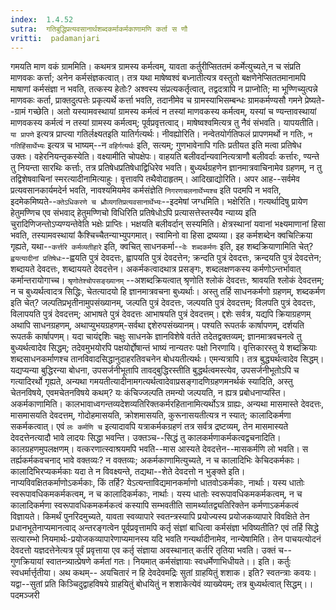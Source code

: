```yaml
---
index:  1.4.52
sutra:  गतिबुद्धिप्रत्यवसानार्थशब्दकर्माकर्मकाणामणि कर्ता स णौ
vritti:  padamanjari
---
```


गमयति माण वकं ग्राममिति। कथमत्र ग्रामस्य कर्मत्वम्, यावता कर्तुरीप्सिततमं कर्मेत्युच्यते,न च संप्रति माणवकः कर्त्ता; अनेन कर्मसंज्ञकत्वात्। तत्र यथा माषेष्वश्वं बध्नातीत्यत्र वस्तुतो बक्षणेनेप्सिततमानामपि माषाणां कर्मसंज्ञा न भवति, तत्कस्य हेतोः? अश्वस्य संप्रत्यकर्तृत्वात्, तद्वदत्रापि न प्राप्नोति; मा भूण्णिच्युत्पन्ने माणवकः कर्ता, प्राक्तदुत्पत्तेः प्रकृत्यर्थे कर्त्ता भवति, तदानीमेव च ग्रामस्याभिसम्बन्धः ग्रामकर्मण्यसौ गमने प्रेष्यते--ग्रामं गच्छेति। अतो यस्यामवस्थायां ग्रामस्य कर्मत्वं न तस्यां माणवकस्य कर्मत्वम्, यस्यां च ण्यन्तावस्थायां माणवकस्य कर्मत्वं न तस्यां ग्रामस्य कर्मत्वम्; पूर्वप्रवृत्तत्वाद्। माषेष्वश्वमित्यत्र तु नैवं संभवति। यापयतीति। `या प्रापणे` इत्यत्र प्राप्त्या गतिर्लक्ष्यतइति यातिर्गत्यर्थः।
नीवह्योरिति। नन्वेतयोर्गतिफलं प्रापणमर्थो न गतिः, `न गतिहिंसार्थेभ्यः` इत्यत्र च भाष्यम्--न `वहिर्गत्यर्थः` इति, सत्यम्; गुणभावेनापि गतिः प्रतीयत इति मत्वा प्रतिषेध उक्तः।
वहेरनियन्तृकस्येति। वक्ष्यामीति चोपक्षेपः। वाहयति बलीवर्दान्यवानित्यत्राणौ बलीवर्दाः कर्त्तारः, ण्यन्ते तु नियन्ता सारथिः कर्त्ताः, तत्र प्रतिषेधप्रतिषेधाद्विधिरेव भवति। बुध्यर्थग्रहणेन ज्ञानमात्रवाचिनामेव ग्रहणम्, न तु तद्विशेषवाचिनां स्मरत्यादीनामित्याहुः। वृत्तावपि तथैवोदाहृतम्।
आदिखाद्योरिति। अपर आह--सर्वमेव प्रत्यवसानकार्यमदेर्न भवति, नावश्यमियमेव कर्मसंज्ञेति `निगरणचलनार्थेभ्यश्च` इति पदमपि न भवति, इदमेकमिष्यते--`क्तेऽधिकरणे च ध्रौव्यगतिप्रत्यवसानार्थेभ्यः`--इदमेषां जग्धमिति।
भक्षेरिति। गत्यर्थादिषु प्रायेण हेतुमण्णिच एव संभवाद् हेतुमण्णिचो विधिरिति प्रतिषेधोऽपि प्रत्यासत्तेस्तस्यैव न्याय्य इति चुरादिणिजन्तोऽप्यण्यन्तेवेति भक्षेः प्राप्तिः। भक्षयति बलीवर्दान् सस्यमिति। क्षेत्रस्थानां यवानां भक्ष्यमाणानां हिसा भवति, तस्यामवस्थायां कैश्चिच्चैतन्याभ्युपगमात्। स्वामिनो वा हिसा द्रष्यव्या।
इह कर्मशब्देन क्वचित्क्रिया गृह्यते, यथा--`कर्त्तरि कर्मव्यतीहारे` इति, क्वचित् साधनकर्मा--`वेः शब्दकर्मणः` इति, इह शब्दक्रियाणामिति चेत्? `ह्वयत्यादीनां प्रतिषेधः`--ह्वयति पुत्रं देवदत्तः, ह्वापयति पुत्रं देवदत्तेन; क्रन्दति पुत्रं देवदत्तः, क्रन्दयति पुत्रं देवदत्तेन; शब्दायते देवदत्तः, शब्दाययते देवदत्तेन। अकर्मकत्वादथात्र प्रसङ्गः, शब्दलक्षणकस्य कर्मणोऽन्तर्भावात् कर्मान्तरायोगाच्च। `श्रृणोतेश्चोपसङ्ख्यानम्` --अशब्दक्रियत्वात् श्रृणोति श्लोकं देवदत्तः, श्रावयति श्लोकं देवदत्तम्; न च बुध्यर्थत्वादत्र सिद्धिः, चेतत्यादयो हि ज्ञानमात्रवचना बुध्यर्थाः। अस्तु तर्हि साधनकर्मणो ग्रहणम्, शब्दकर्मण इति चेत्? जल्पतिप्रभृतीनामुपसंख्यानम्, जल्पति पुत्रं देवदत्तः, जल्पयति पुत्रं देवदत्तम्; विलपति पुत्रं देवदत्तः, विलापयति पुत्रं देवदत्तम्; आभाषते पुत्रं देवदत्तः आभाषयति पुत्रं देवदत्तम्। द्दशेः सर्वत्र, यद्यपि क्रियाग्रहणम् अथापि साधनग्रहणम्, अथाप्युभयग्रहणम्-सर्वथा द्दशेरुपसंख्यानम्। पश्यति रूपतर्क कार्षापणम्, दर्शयति रूपतर्कं कार्षापणम्। यदा चायंद्दशिः चक्षुः साधनके ज्ञानविशेषे वर्तते तदेतद्वक्तव्यम्; ज्ञानमात्रवचनत्वे तु बुध्यर्थत्वादेव सिद्धम्; तदेवमुभयोरपि पक्षयोर्द्दोषान्तं भाष्यं नान्यतरः पक्षो निरणायि। 
वृत्तिकारस्तु ये शब्दक्रियाः शब्दसाधनकर्माणश्च तानविवादसिद्धानुदाहरतिवचनेन बोधयतीत्यर्थः। एमन्यत्रापि। तत्र बुद्ध्यर्थत्वादेव सिद्धम्। यद्यप्यन्या बुद्धिरन्या बोधना, उपसर्जनीभूतापि तावद्बुद्धिरस्तीति बुद्धर्थत्वमस्त्येव, उपसर्जनीभूतोऽपि च गत्यादिरर्थो गृह्यते, अन्यथा गमयतीत्यादीनामगत्यर्थत्वादेवाप्रसङ्गादणिग्रहणमनर्थकं स्यादिति, अस्तु चेतनविषये, एवमचेतनविषये कथम्? यः कंचिज्जल्पति तमन्यो जल्पयति, न ह्यत्र प्रबोधनाप्यस्ति।
अकर्मकाणामिति। कालभावाध्वगन्तव्यदेशव्यतिरिक्तकर्मरहितानामित्यर्थोऽत्र ग्राह्यः, अन्यथा मासमास्ते देवदत्तः, मासमासयति देवदत्तम्, गोदोहमासयति, क्रोशमासयति, कुरूनासयतीत्यत्र न स्यात्; कालादिकर्मणा सकर्मकत्वात्। एवं `लः कर्मणि च` इत्यादावपि यत्राकर्मकग्रहणं तत्र सर्वत्र द्रष्टव्यम्, तेन मासमास्यते देवदत्तेनत्यादौ भावे लादयः सिद्धा भवन्ति। उक्तञ्च--सिद्धं तु कालकर्मणाकर्मकत्वद्वचनादिति। कालग्रहणमुपलक्षणम्। वत्करणात्स्वाश्रयमपि भवति--मास आस्यते देवदत्तेन--मासकर्मणि लो भवति। स तर्ह्यकर्मकवचनाद् भावे वक्तव्यः? न वक्तव्यः; अकर्मकाणामित्युच्यते, न च कालादिभिः केचिदकर्मकाः। कालादिभिरप्यकर्मकाः यदा ते न विवक्ष्यन्ते, तद्यथा--शेते देवदत्तो न भुङ्क्ते इति। नाप्यविवक्षितकर्माणोऽकर्मकाः, किं तर्हि? येऽत्यन्ताविद्यमानकर्माणो धातवोऽकर्मकाः, नार्थाः। यस्य धातोः स्वरूपावधिकमकर्मकत्वम्, न च कालादिकर्मकाः, नार्थाः। यस्य धातोः स्वरूपावधिकमकर्मकत्वम्, न च कालादिकर्मणा स्वरूपावधिकमकर्मकत्वं कस्यापि सम्भवतीति सामर्थ्यातद्व्यतिरिक्तेन कर्मणाऽकर्मकत्वं विज्ञायते। किमर्थं पुनरिदमुच्यते, यावता स्वव्यापारे स्वतन्त्रस्यापि प्रयोज्यस्य प्रयोजकव्यापारे विवक्षिते तेन प्रधानभूतेनाप्यमानत्वाद् अन्तरङ्गत्वेन पूर्वप्रवृत्तामपि कर्तृ संज्ञां बाधित्वा कर्मसंज्ञा भविष्यतीति? एवं तर्हि सिद्धे सत्यारम्भो नियमार्थः-प्रयोजकव्यापारेणाप्यमानस्य यदि भवति गन्यर्थादीनामेव, नान्येषामिति। तेन पाचयत्योदनं देवदत्तो यज्ञदत्तेनेत्यत्र पूर्वं प्रवृत्ताया एव कर्तृ संज्ञाया अवस्थानात् कर्तरि तृतिया भवति। उक्तं च--
गुणक्रियायां स्वातन्त्र्यात्प्रेषणे कर्मतां गतः।
नियमात् कर्मसंज्ञायाः स्वधर्मेणाभिधीयते।। इति।
कर्तुः स्वधर्मार्त्तृतीया। अथ कथम्--
अयचितारं न हि देवदेवमद्रिः सुतां ग्राहयितुं शशाक। इति?
     स्वतन्त्राः कवयः। यद्वा--सुतां प्रति किञ्चिदुद्वाहविषये ग्राहयितुं बोधयितुं न शशाकेत्येवं व्याख्येयम्; तत्र बुध्यर्थत्वात् सिद्धम्।।
पदमञ्जरी
